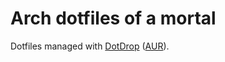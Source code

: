 # Arch dotfiles of a mortal
Dotfiles managed with [DotDrop](https://github.com/deadc0de6/dotdrop) ([AUR](https://aur.archlinux.org/packages/dotdrop/)).
